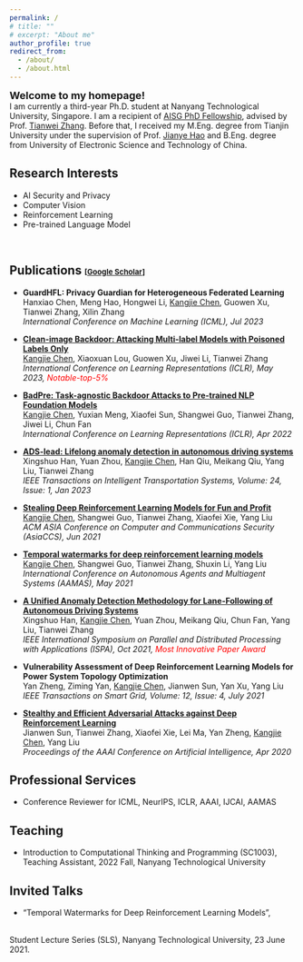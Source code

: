 ```yaml
---
permalink: /
# title: ""
# excerpt: "About me"
author_profile: true
redirect_from: 
  - /about/
  - /about.html
---
```


<span style="font-size:large;font-weight:bold;"> Welcome to my homepage! </span>
<br/>
I am currently a third-year Ph.D. student at Nanyang Technological University, Singapore. I am a recipient of [AISG PhD Fellowship](https://aisingapore.org/research/phd-fellowship-programme/), advised by Prof. [Tianwei Zhang](https://personal.ntu.edu.sg/tianwei.zhang/index.html). Before that, I received my M.Eng. degree from Tianjin University under the supervision of Prof. [Jianye Hao](http://www.icdai.org/jianye.html) and B.Eng. degree from University of Electronic Science and Technology of China. 

## Research Interests
- AI Security and Privacy
- Computer Vision
- Reinforcement Learning
- Pre-trained Language Model
<br/>

## Publications <span style="font-size:small;">[[Google Scholar](https://scholar.google.com/citations?user=vEPnP6oAAAAJ)]</span>

- **GuardHFL: Privacy Guardian for Heterogeneous Federated Learning**
  <br/>
  Hanxiao Chen, Meng Hao, Hongwei Li, <u>Kangjie Chen</u>, Guowen Xu, Tianwei Zhang, Xilin Zhang
  <br/>
  *International Conference on Machine Learning (ICML), Jul 2023* 


- **[Clean-image Backdoor: Attacking Multi-label Models with Poisoned Labels Only](https://kangjie-chen.github.io/files/2023_ICLR_clean-image_backdoor.pdf)**
  <br/>
  <u>Kangjie Chen</u>, Xiaoxuan Lou, Guowen Xu, Jiwei Li, Tianwei Zhang
  <br/>
  *International Conference on Learning Representations (ICLR), May 2023, <span style="color:red">Notable-top-5%</span>* 


- **[BadPre: Task-agnostic Backdoor Attacks to Pre-trained NLP Foundation Models](https://kangjie-chen.github.io/files/2022_ICLR_BadPre.pdf)**
  <br/>
  <u>Kangjie Chen</u>, Yuxian Meng, Xiaofei Sun, Shangwei Guo, Tianwei Zhang, Jiwei Li, Chun Fan
  <br/>
  *International Conference on Learning Representations (ICLR), Apr 2022*


- **[ADS-lead: Lifelong anomaly detection in autonomous driving systems](https://kangjie-chen.github.io/files/2022_TITS_ADS-lead.pdf)**
  <br/>
  Xingshuo Han, Yuan Zhou, <u>Kangjie Chen</u>, Han Qiu, Meikang Qiu, Yang Liu, Tianwei Zhang
  <br/>
  *IEEE Transactions on Intelligent Transportation Systems, Volume: 24, Issue: 1, Jan 2023*

- **[Stealing Deep Reinforcement Learning Models for Fun and Profit](https://kangjie-chen.github.io/files/2021_AsiaCCS_Stealing-DRL.pdf)**
  <br/>
  <u>Kangjie Chen</u>, Shangwei Guo, Tianwei Zhang, Xiaofei Xie, Yang Liu
  <br/>
  *ACM ASIA Conference on Computer and Communications Security (AsiaCCS), Jun 2021*

- **[Temporal watermarks for deep reinforcement learning models](https://kangjie-chen.github.io/files/2021_AAMAS_DRL-Watermark.pdf)**
  <br/>
  <u>Kangjie Chen</u>, Shangwei Guo, Tianwei Zhang, Shuxin Li, Yang Liu
  <br/>
  *International Conference on Autonomous Agents and Multiagent Systems (AAMAS), May 2021*

- **[A Unified Anomaly Detection Methodology for Lane-Following of Autonomous Driving Systems](https://kangjie-chen.github.io/files/2021_ISPA_Anomaly-Detection.pdf)**
  <br/>
  Xingshuo Han, <u>Kangjie Chen</u>, Yuan Zhou, Meikang Qiu, Chun Fan, Yang Liu, Tianwei Zhang
  <br/>
  *IEEE International Symposium on Parallel and Distributed Processing with Applications (ISPA), Oct 2021, <span style="color:red">Most Innovative Paper Award</span>*

- **Vulnerability Assessment of Deep Reinforcement Learning Models for Power System Topology Optimization**
  <br/>
  Yan Zheng, Ziming Yan, <u>Kangjie Chen</u>, Jianwen Sun, Yan Xu, Yang Liu
  <br/>
  *IEEE Transactions on Smart Grid, Volume: 12, Issue: 4, July 2021*

- **[Stealthy and Efficient Adversarial Attacks against Deep Reinforcement Learning](https://kangjie-chen.github.io/files/2020_AAAI_DRL_AE.pdf)**
  <br/>
  Jianwen Sun, Tianwei Zhang, Xiaofei Xie, Lei Ma, Yan Zheng, <u>Kangjie Chen</u>, Yang Liu
  <br/>
  *Proceedings of the AAAI Conference on Artificial Intelligence, Apr 2020*


<!-- ## Book -->




## Professional Services

- Conference Reviewer for ICML, NeurIPS, ICLR, AAAI, IJCAI, AAMAS



## Teaching

- Introduction to Computational Thinking and Programming (SC1003), Teaching Assistant, 2022 Fall, Nanyang Technological University



## Invited Talks

- “Temporal Watermarks for Deep Reinforcement Learning Models”,
<br/>
Student Lecture Series (SLS), Nanyang Technological University, 23 June 2021.


